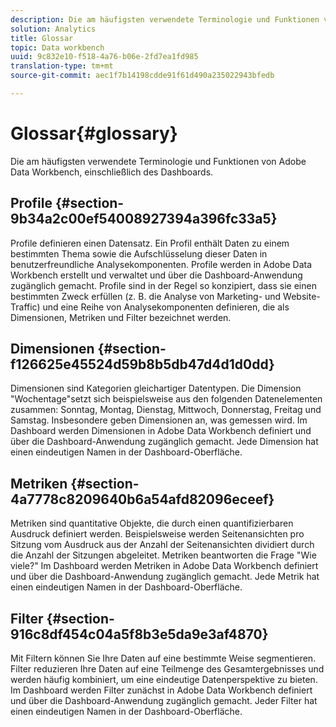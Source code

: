 ```yaml
---
description: Die am häufigsten verwendete Terminologie und Funktionen von Adobe Data Workbench, einschließlich des Dashboards.
solution: Analytics
title: Glossar
topic: Data workbench
uuid: 9c832e10-f518-4a76-b06e-2fd7ea1fd985
translation-type: tm+mt
source-git-commit: aec1f7b14198cdde91f61d490a235022943bfedb

---
```



# Glossar{#glossary}

Die am häufigsten verwendete Terminologie und Funktionen von Adobe Data Workbench, einschließlich des Dashboards.

## Profile {#section-9b34a2c00ef54008927394a396fc33a5}

Profile definieren einen Datensatz. Ein Profil enthält Daten zu einem bestimmten Thema sowie die Aufschlüsselung dieser Daten in benutzerfreundliche Analysekomponenten. Profile werden in Adobe Data Workbench erstellt und verwaltet und über die Dashboard-Anwendung zugänglich gemacht. Profile sind in der Regel so konzipiert, dass sie einen bestimmten Zweck erfüllen (z. B. die Analyse von Marketing- und Website-Traffic) und eine Reihe von Analysekomponenten definieren, die als Dimensionen, Metriken und Filter bezeichnet werden.

## Dimensionen {#section-f126625e45524d59b8b5db47d4d1d0dd}

Dimensionen sind Kategorien gleichartiger Datentypen. Die Dimension &quot;Wochentage&quot;setzt sich beispielsweise aus den folgenden Datenelementen zusammen: Sonntag, Montag, Dienstag, Mittwoch, Donnerstag, Freitag und Samstag. Insbesondere geben Dimensionen an, was gemessen wird. Im Dashboard werden Dimensionen in Adobe Data Workbench definiert und über die Dashboard-Anwendung zugänglich gemacht. Jede Dimension hat einen eindeutigen Namen in der Dashboard-Oberfläche.

## Metriken {#section-4a7778c8209640b6a54afd82096eceef}

Metriken sind quantitative Objekte, die durch einen quantifizierbaren Ausdruck definiert werden. Beispielsweise werden Seitenansichten pro Sitzung vom Ausdruck aus der Anzahl der Seitenansichten dividiert durch die Anzahl der Sitzungen abgeleitet. Metriken beantworten die Frage &quot;Wie viele?&quot; Im Dashboard werden Metriken in Adobe Data Workbench definiert und über die Dashboard-Anwendung zugänglich gemacht. Jede Metrik hat einen eindeutigen Namen in der Dashboard-Oberfläche.

## Filter {#section-916c8df454c04a5f8b3e5da9e3af4870}

Mit Filtern können Sie Ihre Daten auf eine bestimmte Weise segmentieren. Filter reduzieren Ihre Daten auf eine Teilmenge des Gesamtergebnisses und werden häufig kombiniert, um eine eindeutige Datenperspektive zu bieten. Im Dashboard werden Filter zunächst in Adobe Data Workbench definiert und über die Dashboard-Anwendung zugänglich gemacht. Jeder Filter hat einen eindeutigen Namen in der Dashboard-Oberfläche.
